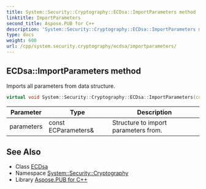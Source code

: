 ```yaml
---
title: System::Security::Cryptography::ECDsa::ImportParameters method
linktitle: ImportParameters
second_title: Aspose.PUB for C++
description: 'System::Security::Cryptography::ECDsa::ImportParameters method. Imports all parameters from data structure in C++.'
type: docs
weight: 600
url: /cpp/system.security.cryptography/ecdsa/importparameters/
---
```

## ECDsa::ImportParameters method


Imports all parameters from data structure.

```cpp
virtual void System::Security::Cryptography::ECDsa::ImportParameters(const ECParameters &parameters)
```


| Parameter | Type | Description |
| --- | --- | --- |
| parameters | const ECParameters\& | Structure to import parameters from. |

## See Also

* Class [ECDsa](../)
* Namespace [System::Security::Cryptography](../../)
* Library [Aspose.PUB for C++](../../../)
